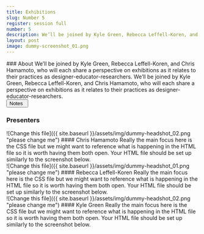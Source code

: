 ```yaml
---
title: Exhibitions
slug: Number 5
register: session full
number: 5
description: We’ll be joined by Kyle Green, Rebecca Leffell-Koren, and Chris Hamamoto, who will each share a perspective on exhibitions as it relates to their practices as designer-educator-researchers. We’ll be joined by Kyle Green, Rebecca Leffell-Koren, and Chris Hamamoto, who will each share a perspective on exhibitions as it relates to their practices as designer-educator-researchers.
layout: post
image: dummy-screenshot_01.png
---
```

<section class="intro-material" markdown="1">
<div class="intro-text" markdown="1">
### About
We’ll be joined by Kyle Green, Rebecca Leffell-Koren, and Chris Hamamoto, who will each share a perspective on exhibitions as it relates to their practices as designer-educator-researchers. We’ll be joined by Kyle Green, Rebecca Leffell-Koren, and Chris Hamamoto, who will each share a perspective on exhibitions as it relates to their practices as designer-educator-researchers.
</div>
<div class="intro-button">
<a href="#"><button>Notes&ensp;<i class="fas fa-long-arrow-alt-down"></i></button></a>
</div>
</section>

### Presenters
<section class="presenter-container-odd" markdown="1">
<article markdown="1">
![Change this file]({{ site.baseurl }}/assets/img/dummy-headshot_02.png "please change me")
#### Chris Hamamoto
Really the main focus here is the CSS file but we might want to reference what is happening in the HTML file so it is worth having them both open. Your HTML file should be set up similarly to the screenshot below.
</article>

<article markdown="1">
![Change this file]({{ site.baseurl }}/assets/img/dummy-headshot_01.png "please change me")
#### Rebecca Leffell-Koren
Really the main focus here is the CSS file but we might want to reference what is happening in the HTML file so it is worth having them both open. Your HTML file should be set up similarly to the screenshot below.
</article>

<article markdown="1">
![Change this file]({{ site.baseurl }}/assets/img/dummy-headshot_02.png "please change me")
#### Kyle Green
Really the main focus here is the CSS file but we might want to reference what is happening in the HTML file so it is worth having them both open. Your HTML file should be set up similarly to the screenshot below.
</article>

</section>
